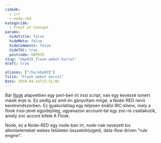 ```yaml
---
címkék:
  - irc
  - node-red
kategóriák:
  - Proof of Concept
params:
  hideTitle: false
  hideMeta: false
  hideComments: false
  hideTOC: true
  postcode: EBP035
slug: "ebp035_flook-webet-karcol"
draft: true

aliases: ["/hu/ebp035"]
Title: "Flook webet karcol"
Date: 2018-04-25T15:51:01
---
```

Bár [flook](/flook.html) alapvetően egy perl-ben írt irssi script, van egy kevéssé ismert másik énje is. Ez pedig az amit én gányoltam mögé, a Node-RED nevű keretrendszerben. Ez gyakorlatilag egy teljesen önálló IRC-kliens, mely a flook irssi-jével egyidejűleg, ugyanazon account-tal egy znc-re csatlakozik, amely znc accont kifelé A Flook.

Node, ez a Node-RED egy node-ban írt, node-nak nevezett kis alkotóelemeket webes felületen összekötözgető, data-flow driven "rule engine".


